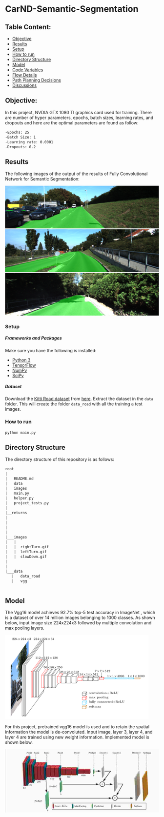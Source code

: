 # CarND-Semantic-Segmentation

## Table Content: ##
- [Objective](#objective)
- [Results](#results)
- [Setup](#setup)
- [How to run](#howto)
- [Directory Structure](#structure)
- [Model](#model)
- [Code Variables](#variables)
- [Flow Details](#details)
- [Path Planning Decisions](#decisions)
- [Discussions](#discussions)


## Objective: <a name="objective"></a>

In this project, NVDIA GTX 1080 TI graphics card used for training. There are number of hyper parameters, epochs, batch sizes, learning rates, and dropouts and here are the optimal parameters are found as follow:

    -Epochs: 25
    -Batch Size: 1
    -Learning rate: 0.0001
    -Dropouts: 0.2

## Results <a name="results">

The following images of the output of the results of Fully Convolutional Network for Semantic Segmentation:

![](result/um_000015.png)
![](result/um_000029.png)
![](result/um_000094.png)

### Setup <a name="setup"></a>
##### Frameworks and Packages
Make sure you have the following is installed:
 - [Python 3](https://www.python.org/)
 - [TensorFlow](https://www.tensorflow.org/)
 - [NumPy](http://www.numpy.org/)
 - [SciPy](https://www.scipy.org/)
##### Dataset
Download the [Kitti Road dataset](http://www.cvlibs.net/datasets/kitti/eval_road.php) from [here](http://www.cvlibs.net/download.php?file=data_road.zip).  Extract the dataset in the `data` folder.  This will create the folder `data_road` with all the training a test images.

### How to run <a name="howto"></a>
	python main.py

## Directory Structure <a name="structure"></a>
The directory structure of this repository is as follows:

```
root
|   
|   README.md
|   data
|   images
|   main.py
|   helper.py 
|   project_tests.py
|   
|__returns
|
|
|
|
|___images
|   |
|   |  rightTurn.gif
|   |  leftTurn.gif
|   |  slowDown.gif
|
|
|___data
   |   data_road
   |   vgg
      
```
## Model <a name="model"></a>
The Vgg16 model achieves 92.7% top-5 test accuracy in ImageNet , which is a dataset of over 14 million images belonging to 1000 classes. As shown below, input image size 224x224x3 followed by multiple convolution and max pooling layers.  

![](images/vgg16.png)

For this project, pretrained vgg16 model is used and to retain the spatial information the model is de-convoluted. Input image, layer 3, layer 4, and layer 4 are trained using new weight information. Implemented model is shown below. 

![](images/fcn.jpg)


